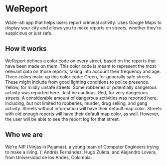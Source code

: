 WeReport
============

Waze-ish app that helps users report criminal activity.
Uses Google Maps to display your city and allows you to make reports on streets, whether they're suspicious or just safe.


How it works
------------

WeReport defines a color code on every street, based on the reports that have been made on them. This color code is meant to represent the most relevant data on those reports, taking into account their frequency and age.
Three colors make up this color code:
Green, for generally safe streets. These might include from good lighting conditions to police presence.
Yellow, for mildly unsafe streets. Some robberies or potentially dangerous activity was reported here. Just be cautious.
Red, for very dangerous streets. A considerable amount of dangerous activities was reported here, including, but not limited to robberies, murder, drug selling, and gang activity.
Streets without information will have their default map color.
Streets with old enough reports will have their default map color, as well. However, the user will be able to see the report log for that street.


Who we are
------------

We're NIP (Ninjas in Pajamas), a young team of Computer Engineers trying to make a living. (:
Andrés Fernández, Hugo Zuleta, and Alejandro Lovera, from Universidad de los Andes, Colombia.
